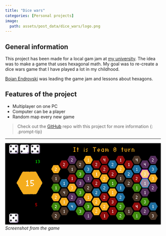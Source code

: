 ```yaml
---
title: "Dice wars"
categories: [Personal projects]
image:
  path: assets/post_data/dice_wars/logo.png
---
```


## General information

This project has been made for a local gam jam at [my university](https://www.buas.nl/). The idea was to make a game that uses hexagonal math.
My goal was to re-create a dice wars game that I have played a lot in my childhood.

[Bojan Endrovski](https://www.linkedin.com/in/bojanendrovski/) was leading the game jam and lessons about hexagons.

## Features of the project

- Multiplayer on one PC
- Computer can be a player
- Random map every new game

> Check out the [GitHub](https://github.com/SmailikHappy/Hex_dice_wars) repo with this project for more information
{: .prompt-tip}

___

![Screenshot](../assets/post_data/dice_wars/game.png)
*Screenshot from the game*